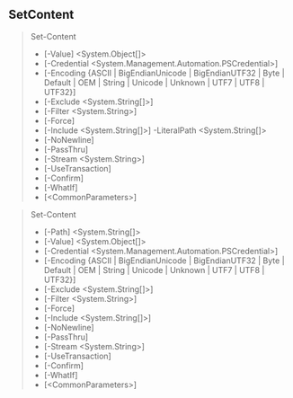 ## SetContent
> Set-Content
> - [-Value] <System.Object[]>
> - [-Credential <System.Management.Automation.PSCredential>]
> - [-Encoding {ASCII | BigEndianUnicode | BigEndianUTF32 | Byte | Default | OEM | String | Unicode | Unknown | UTF7 | UTF8 | UTF32}]
> - [-Exclude <System.String[]>]
> - [-Filter <System.String>]
> - [-Force]
> - [-Include <System.String[]>] -LiteralPath <System.String[]>
> - [-NoNewline]
> - [-PassThru]
> - [-Stream <System.String>]
> - [-UseTransaction]
> - [-Confirm]
> - [-WhatIf]
> - [\<CommonParameters>]

> Set-Content
> - [-Path] <System.String[]>
> - [-Value] <System.Object[]>
> - [-Credential <System.Management.Automation.PSCredential>]
> - [-Encoding {ASCII | BigEndianUnicode | BigEndianUTF32 | Byte | Default | OEM | String | Unicode | Unknown | UTF7 | UTF8 | UTF32}]
> - [-Exclude <System.String[]>]
> - [-Filter <System.String>]
> - [-Force]
> - [-Include <System.String[]>]
> - [-NoNewline]
> - [-PassThru]
> - [-Stream <System.String>]
> - [-UseTransaction]
> - [-Confirm]
> - [-WhatIf]
> - [\<CommonParameters>]
  